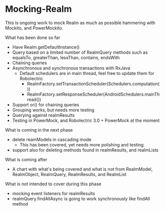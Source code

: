 # Mocking-Realm

This is ongoing work to mock Realm as much as possible hammering with Mockito, and PowerMockito.

What has been done so far
- Have Realm.getDefaultInstance()
- Query based on a limited number of RealmQuery methods such as equalsTo, greaterThan, lessThan, contains, endsWith
- Chaining queries
- Asynchronous and synchronous transactions with RxJava
    - Default schedulers are in main thread, feel free to update them for Robolectric
        - RealmFactory.setTransactionScheduler(Schedulers.computation())
        - RealmFactory.setResponseScheduler(AndroidSchedulers.mainThread())
- Support or() for chaining queries
- Grouping works, but needs more testing
- Querying against realmResults
- Testing in PowerMock, and Robolectric 3.0 + PowerMock at the moment

What is coming in the next phase
- delete reamModels in cascading mode
    - This has been covered, yet needs more polishing and testing
- support also for deleting methods found in realmResults, and realmLists

What is coming after
- A chart with what's being covered and what is not from RealmModel, RealmObject, RealmQuery, RealmResults, and RealmList

What is not intended to cover during this phase
- mocking event listeners for realmResults
- realmQuery.findAllAsync is going to work synchronously like findAll method